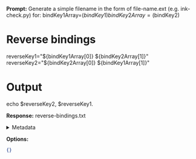 **Prompt:**
Generate a simple filename in the form of file-name.ext (e.g. ink-check.py) for: bindKey1Array=($bindKey1)
bindKey2Array=($bindKey2)

# Reverse bindings
reverseKey1="${bindKey1Array[0]} ${bindKey2Array[1]}"
reverseKey2="${bindKey2Array[0]} ${bindKey1Array[1]}"

# Output
echo $reverseKey2, $reverseKey1.

**Response:**
reverse-bindings.txt

<details><summary>Metadata</summary>

- Duration: 745 ms
- Datetime: 2023-07-15T14:36:05.426663
- Model: gpt-3.5-turbo-0613

</details>

**Options:**
```json
{}
```

